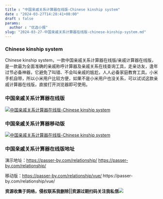 ```yaml
---
title : "中国亲戚关系计算器在线版-Chinese kinship system"
date : "2024-03-27T14:28:41+08:00"
draft : false
params:
  author : "优选小报"
slug: "2024-03-27-中国亲戚关系计算器在线版-chinese-kinship-system.md"
---
```


### Chinese kinship system

Chinese kinship
system，一款中国亲戚关系计算器在线版/亲戚计算器在线版，是一款最为全面准确的亲戚称呼计算器及亲戚关系在线查询工具，走亲访友，逢年过节必备神器，它避免了叫错、不会叫亲戚的尴尬，人人必备家庭教育工具。小米手机自带，所以小米用户比较方便，如果不是小米用户也没关系，可以试试这款亲戚计算器在线版，直接打开浏览器即可使用。

### 中国亲戚关系计算器在线版

[![中国亲戚关系计算器在线版-Chinese kinship
system](//img7-1.zhekoulieshou.com/mmbiz_jpg/iaHBVewvSIbAh08WfIsYfZJWcU4puibpsIk6HRCeOsxGwOOb8W4UsyH6qtEtSxMbZYaGTd4ENwNWbcDOaWyoT1zQ/0)](//img7-1.zhekoulieshou.com/mmbiz_jpg/iaHBVewvSIbAh08WfIsYfZJWcU4puibpsIk6HRCeOsxGwOOb8W4UsyH6qtEtSxMbZYaGTd4ENwNWbcDOaWyoT1zQ/0)

### 中国亲戚关系计算器移动版

[![中国亲戚关系计算器在线版-Chinese kinship
system](//img7-1.zhekoulieshou.com/mmbiz_jpg/iaHBVewvSIbAh08WfIsYfZJWcU4puibpsIhZ1nj3qpONfAqjHuqZOAM3XOukSlDsa1HN3hnFOdoWEvj2GibY5F6Tg/0)](//img7-1.zhekoulieshou.com/mmbiz_jpg/iaHBVewvSIbAh08WfIsYfZJWcU4puibpsIhZ1nj3qpONfAqjHuqZOAM3XOukSlDsa1HN3hnFOdoWEvj2GibY5F6Tg/0)

### 中国亲戚关系计算器在线版地址

演示地址：https://passer-by.com/relationship/ https://passer-by.com/relationship/

移动版：https://passer-by.com/relationship/vue/ https://passer-
by.com/relationship/vue/

**资源收集于网络，侵权联系我删除||资源过期扫码关注我私信**![](//img7-1.zhekoulieshou.com/mmbiz_jpg/iaHBVewvSIbAjcr9g6TlCXSfiaDqkbzuEzp207hVzPqT4YGQOAazQ1KNHCeACbia5Lzq4Ckwibe48iar1q7lgVP1o3w/640?wx_fmt=jpeg&from=appmsg)


